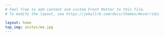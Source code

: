 ```yaml
---
# Feel free to add content and custom Front Matter to this file.
# To modify the layout, see https://jekyllrb.com/docs/themes/#overriding-theme-defaults

layout: home
top_img: asstes/me.jpg
---
```


